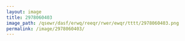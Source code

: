 ```yaml
---
layout: image
title: 2978060403
image_path: /qsewr/dasf/erwq/reeqr/rwer/ewqr/tttt/2978060403.png
permalink: /image/2978060403/
---
```

